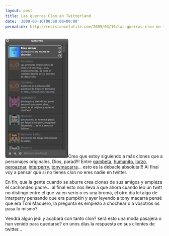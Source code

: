 ```yaml
---
layout: post
title: Las guerras Clon en Twitterland
date: '2009-03-16T00:00:00+00:00'
permalink: http://resistancefutile.com/2009/03/16/las-guerras-clon-en-twitterland/
---
```

<img src="/assets/zz7930cb34.jpg" alt="Twitterland tomada por los clones" title="Twitterland tomada por los clones" width="200" height="379" class="derecha" />Creo que estoy siguiendo a más clones que a personajes originales, Dios, parad!!! Entre <a href="http://twitter.com/gambeta">gambeta</a>, <a href="http://twitter.com/humanito">humanito</a>, <a href="http://twitter.com/lorzo">lorzo</a>, <a href="http://twitter.com/peroaznar">peroaznar</a>, <a href="http://twitter.com/interperry">interperry</a>, <a href="http://twitter.com/tonymacarra">tonymacarra</a>... esto es la debacle absoluta!!! Al final voy a pensar que si no tienes clon no eres nadie en twitter.

En fin, que la gente cuando se aburre crea clones de sus amigos y empieza el cachondeo padre... al final esto nos lleva a que ahora cuando leo un twitt no distingo entre el que va en serio o es una broma, el otro día leí algo de interperry pensando que era pumpkin y ayer leyendo a tony macarra pensé que era Toni Maquero, la pregunta es empiezo a chochear o a vosotros os pasa lo mismo? 

Vendrá algun jedi y acabará con tanto clon? será esto una moda pasajera o han venido para quedarse? en unos días la respuesta en sus clientes de twitter...
